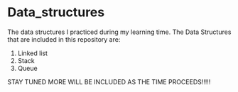 # Data_structures
The data structures I practiced during my learning time. The Data Structures that are included in this repository are:

1. Linked list
2. Stack
3. Queue

STAY TUNED MORE WILL BE INCLUDED AS THE TIME PROCEEDS!!!!!
